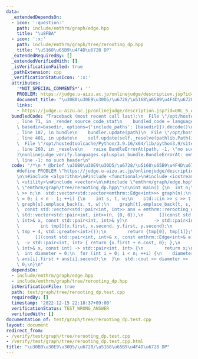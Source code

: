 ```yaml
---
data:
  _extendedDependsOn:
  - icon: ':question:'
    path: include/emthrm/graph/edge.hpp
    title: "\u8FBA"
  - icon: ':x:'
    path: include/emthrm/graph/tree/rerooting_dp.hpp
    title: "\u5168\u65B9\u4F4D\u6728 DP"
  _extendedRequiredBy: []
  _extendedVerifiedWith: []
  _isVerificationFailed: true
  _pathExtension: cpp
  _verificationStatusIcon: ':x:'
  attributes:
    '*NOT_SPECIAL_COMMENTS*': ''
    PROBLEM: https://judge.u-aizu.ac.jp/onlinejudge/description.jsp?id=GRL_5_A
    document_title: "\u30B0\u30E9\u30D5/\u6728/\u5168\u65B9\u4F4D\u6728 DP"
    links:
    - https://judge.u-aizu.ac.jp/onlinejudge/description.jsp?id=GRL_5_A
  bundledCode: "Traceback (most recent call last):\n  File \"/opt/hostedtoolcache/Python/3.9.16/x64/lib/python3.9/site-packages/onlinejudge_verify/documentation/build.py\"\
    , line 71, in _render_source_code_stat\n    bundled_code = language.bundle(stat.path,\
    \ basedir=basedir, options={'include_paths': [basedir]}).decode()\n  File \"/opt/hostedtoolcache/Python/3.9.16/x64/lib/python3.9/site-packages/onlinejudge_verify/languages/cplusplus.py\"\
    , line 187, in bundle\n    bundler.update(path)\n  File \"/opt/hostedtoolcache/Python/3.9.16/x64/lib/python3.9/site-packages/onlinejudge_verify/languages/cplusplus_bundle.py\"\
    , line 401, in update\n    self.update(self._resolve(pathlib.Path(included), included_from=path))\n\
    \  File \"/opt/hostedtoolcache/Python/3.9.16/x64/lib/python3.9/site-packages/onlinejudge_verify/languages/cplusplus_bundle.py\"\
    , line 260, in _resolve\n    raise BundleErrorAt(path, -1, \"no such header\"\
    )\nonlinejudge_verify.languages.cplusplus_bundle.BundleErrorAt: emthrm/graph/edge.hpp:\
    \ line -1: no such header\n"
  code: "/*\n * @brief \u30B0\u30E9\u30D5/\u6728/\u5168\u65B9\u4F4D\u6728 DP\n */\n\
    #define PROBLEM \"https://judge.u-aizu.ac.jp/onlinejudge/description.jsp?id=GRL_5_A\"\
    \n\n#include <algorithm>\n#include <functional>\n#include <iostream>\n#include\
    \ <utility>\n#include <vector>\n\n#include \"emthrm/graph/edge.hpp\"\n#include\
    \ \"emthrm/graph/tree/rerooting_dp.hpp\"\n\nint main() {\n  int n;\n  std::cin\
    \ >> n;\n  std::vector<std::vector<emthrm::Edge<int>>> graph(n);\n  for (int i\
    \ = 0; i < n - 1; ++i) {\n    int s, t, w;\n    std::cin >> s >> t >> w;\n   \
    \ graph[s].emplace_back(s, t, w);\n    graph[t].emplace_back(t, s, w);\n  }\n\
    \  const std::vector<std::pair<int, int>> ans = emthrm::rerooting_dp(\n      graph,\
    \ std::vector<std::pair<int, int>>(n, {0, 0}),\n      [](const std::pair<int,\
    \ int>& x, const std::pair<int, int>& y)\n          -> std::pair<int, int> {\n\
    \        int tmp[]{x.first, x.second, y.first, y.second};\n        std::sort(tmp,\
    \ tmp + 4, std::greater<int>());\n        return {tmp[0], tmp[1]};\n      },\n\
    \      [](const std::pair<int, int>& x, const emthrm::Edge<int>& e)\n        \
    \  -> std::pair<int, int> { return {x.first + e.cost, 0}; },\n      [](const std::pair<int,\
    \ int>& x, const int) -> std::pair<int, int> {\n        return x;\n      });\n\
    \  int diameter = 0;\n  for (int i = 0; i < n; ++i) {\n    diameter = std::max(diameter,\
    \ ans[i].first + ans[i].second);\n  }\n  std::cout << diameter << '\\n';\n  return\
    \ 0;\n}\n"
  dependsOn:
  - include/emthrm/graph/edge.hpp
  - include/emthrm/graph/tree/rerooting_dp.hpp
  isVerificationFile: true
  path: test/graph/tree/rerooting_dp.test.cpp
  requiredBy: []
  timestamp: '2022-12-15 22:18:37+09:00'
  verificationStatus: TEST_WRONG_ANSWER
  verifiedWith: []
documentation_of: test/graph/tree/rerooting_dp.test.cpp
layout: document
redirect_from:
- /verify/test/graph/tree/rerooting_dp.test.cpp
- /verify/test/graph/tree/rerooting_dp.test.cpp.html
title: "\u30B0\u30E9\u30D5/\u6728/\u5168\u65B9\u4F4D\u6728 DP"
---
```

